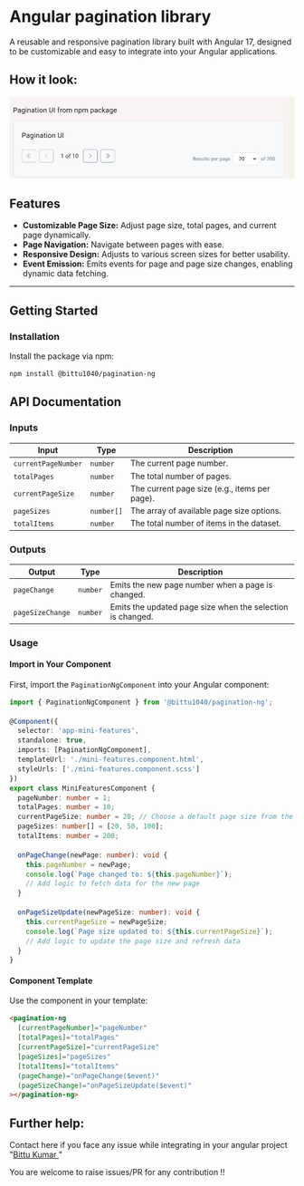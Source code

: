 # Angular pagination library

A reusable and responsive pagination library built with Angular 17, designed to be customizable and easy to integrate into your Angular applications. 

## How it look: 
![Pagination Demo](https://github.com/bittu1040/pagination-ui-library/blob/master/projects/pagination-ng/src/assets/pagination%20screen%20shot.jpg)

## Features

- **Customizable Page Size:** Adjust page size, total pages, and current page dynamically.
- **Page Navigation:**  Navigate between pages with ease.
- **Responsive Design:**  Adjusts to various screen sizes for better usability.
- **Event Emission:**  Emits events for page and page size changes, enabling dynamic data fetching.
---

## Getting Started

### Installation

Install the package via npm:

```bash
npm install @bittu1040/pagination-ng
```

## API Documentation

### Inputs

| Input                | Type       | Description                                              |
|----------------------|------------|----------------------------------------------------------|
| `currentPageNumber`  | `number`   | The current page number.                                 |
| `totalPages`         | `number`   | The total number of pages.                               |
| `currentPageSize`    | `number`   | The current page size (e.g., items per page).            |
| `pageSizes`          | `number[]` | The array of available page size options.                |
| `totalItems`         | `number`   | The total number of items in the dataset.                |

### Outputs

| Output               | Type       | Description                                              |
|----------------------|------------|----------------------------------------------------------|
| `pageChange`         | `number`   | Emits the new page number when a page is changed.        |
| `pageSizeChange`     | `number`   | Emits the updated page size when the selection is changed. |




### Usage

#### Import in Your Component

First, import the `PaginationNgComponent` into your Angular component:

```typescript
import { PaginationNgComponent } from '@bittu1040/pagination-ng';

@Component({
  selector: 'app-mini-features',
  standalone: true,
  imports: [PaginationNgComponent],
  templateUrl: './mini-features.component.html',
  styleUrls: ['./mini-features.component.scss']
})
export class MiniFeaturesComponent {
  pageNumber: number = 1;
  totalPages: number = 10;
  currentPageSize: number = 20; // Choose a default page size from the pageSizes array
  pageSizes: number[] = [20, 50, 100];
  totalItems: number = 200;

  onPageChange(newPage: number): void {
    this.pageNumber = newPage;
    console.log(`Page changed to: ${this.pageNumber}`);
    // Add logic to fetch data for the new page
  }

  onPageSizeUpdate(newPageSize: number): void {
    this.currentPageSize = newPageSize;
    console.log(`Page size updated to: ${this.currentPageSize}`);
    // Add logic to update the page size and refresh data
  }
}
```

#### Component Template

Use the component in your template:

```html
<pagination-ng 
  [currentPageNumber]="pageNumber"
  [totalPages]="totalPages"
  [currentPageSize]="currentPageSize"
  [pageSizes]="pageSizes"
  [totalItems]="totalItems"
  (pageChange)="onPageChange($event)"
  (pageSizeChange)="onPageSizeUpdate($event)"
></pagination-ng>
```

## Further help:
Contact here if you face any issue while integrating in your angular project
"[Bittu Kumar ](https://www.linkedin.com/in/bittukumar-web/)"

You are welcome to raise issues/PR for any contribution !! 
